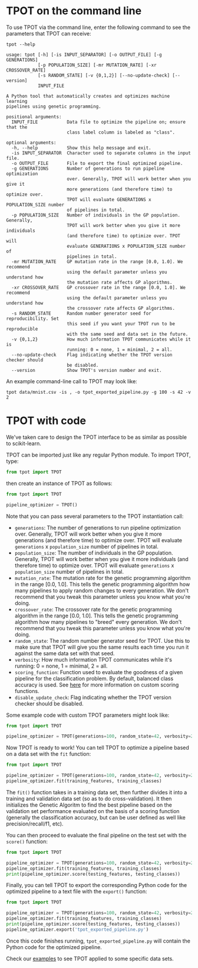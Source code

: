 # TPOT on the command line

To use TPOT via the command line, enter the following command to see the parameters that TPOT can receive:

```Shell
tpot --help

usage: tpot [-h] [-is INPUT_SEPARATOR] [-o OUTPUT_FILE] [-g GENERATIONS]
            [-p POPULATION_SIZE] [-mr MUTATION_RATE] [-xr CROSSOVER_RATE]
            [-s RANDOM_STATE] [-v {0,1,2}] [--no-update-check] [--version]
            INPUT_FILE

A Python tool that automatically creates and optimizes machine learning
pipelines using genetic programming.

positional arguments:
  INPUT_FILE           Data file to optimize the pipeline on; ensure that the
                       class label column is labeled as "class".

optional arguments:
  -h, --help           Show this help message and exit.
  -is INPUT_SEPARATOR  Character used to separate columns in the input file.
  -o OUTPUT_FILE       File to export the final optimized pipeline.
  -g GENERATIONS       Number of generations to run pipeline optimization
                       over. Generally, TPOT will work better when you give it
                       more generations (and therefore time) to optimize over.
                       TPOT will evaluate GENERATIONS x POPULATION_SIZE number
                       of pipelines in total.
  -p POPULATION_SIZE   Number of individuals in the GP population. Generally,
                       TPOT will work better when you give it more individuals
                       (and therefore time) to optimize over. TPOT will
                       evaluate GENERATIONS x POPULATION_SIZE number of
                       pipelines in total.
  -mr MUTATION_RATE    GP mutation rate in the range [0.0, 1.0]. We recommend
                       using the default parameter unless you understand how
                       the mutation rate affects GP algorithms.
  -xr CROSSOVER_RATE   GP crossover rate in the range [0.0, 1.0]. We recommend
                       using the default parameter unless you understand how
                       the crossover rate affects GP algorithms.
  -s RANDOM_STATE      Random number generator seed for reproducibility. Set
                       this seed if you want your TPOT run to be reproducible
                       with the same seed and data set in the future.
  -v {0,1,2}           How much information TPOT communicates while it is
                       running: 0 = none, 1 = minimal, 2 = all.
  --no-update-check    Flag indicating whether the TPOT version checker should
                       be disabled.
  --version            Show TPOT's version number and exit.
```

An example command-line call to TPOT may look like:

```Shell
tpot data/mnist.csv -is , -o tpot_exported_pipeline.py -g 100 -s 42 -v 2
```

# TPOT with code

We've taken care to design the TPOT interface to be as similar as possible to scikit-learn.

TPOT can be imported just like any regular Python module. To import TPOT, type:

```Python
from tpot import TPOT
```

then create an instance of TPOT as follows:

```Python
from tpot import TPOT

pipeline_optimizer = TPOT()
```

Note that you can pass several parameters to the TPOT instantiation call:

* `generations`: The number of generations to run pipeline optimization over. Generally, TPOT will work better when you give it more generations (and therefore time) to optimize over. TPOT will evaluate `generations` x `population_size` number of pipelines in total.
* `population_size`: The number of individuals in the GP population. Generally, TPOT will work better when you give it more individuals (and therefore time) to optimize over. TPOT will evaluate `generations` x `population_size` number of pipelines in total.
* `mutation_rate`: The mutation rate for the genetic programming algorithm in the range [0.0, 1.0]. This tells the genetic programming algorithm how many pipelines to apply random changes to every generation. We don't recommend that you tweak this parameter unless you know what you're doing.
* `crossover_rate`: The crossover rate for the genetic programming algorithm in the range [0.0, 1.0]. This tells the genetic programming algorithm how many pipelines to "breed" every generation. We don't recommend that you tweak this parameter unless you know what you're doing.
* `random_state`: The random number generator seed for TPOT. Use this to make sure that TPOT will give you the same results each time you run it against the same data set with that seed.
* `verbosity`: How much information TPOT communicates while it's running: 0 = none, 1 = minimal, 2 = all.
* `scoring_function`: Function used to evaluate the goodness of a given pipeline for the classification problem. By default, balanced class accuracy is used. See [here](examples/Custom_Scoring_Functions.md) for more information on custom scoring functions.
* `disable_update_check`: Flag indicating whether the TPOT version checker should be disabled.

Some example code with custom TPOT parameters might look like:

```Python
from tpot import TPOT

pipeline_optimizer = TPOT(generations=100, random_state=42, verbosity=2)
```

Now TPOT is ready to work! You can tell TPOT to optimize a pipeline based on a data set with the `fit` function:

```Python
from tpot import TPOT

pipeline_optimizer = TPOT(generations=100, random_state=42, verbosity=2)
pipeline_optimizer.fit(training_features, training_classes)
```
The `fit()` function takes in a training data set, then further divides it into a training and validation data set (so as to do cross-validation). It then initializes the Genetic Algoritm to find the best pipeline based on the validation set performance evaluated on the basis of a scoring function (generally the classification accuracy, but can be user defined as well like precision/recall/f1, etc).   

You can then proceed to evaluate the final pipeline on the test set with the `score()` function:

```Python
from tpot import TPOT

pipeline_optimizer = TPOT(generations=100, random_state=42, verbosity=2)
pipeline_optimizer.fit(training_features, training_classes)
print(pipeline_optimizer.score(testing_features, testing_classes))
```

Finally, you can tell TPOT to export the corresponding Python code for the optimized pipeline to a text file with the `export()` function:

```Python
from tpot import TPOT

pipeline_optimizer = TPOT(generations=100, random_state=42, verbosity=2)
pipeline_optimizer.fit(training_features, training_classes)
print(pipeline_optimizer.score(testing_features, testing_classes))
pipeline_optimizer.export('tpot_exported_pipeline.py')
```

Once this code finishes running, `tpot_exported_pipeline.py` will contain the Python code for the optimized pipeline.

Check our [examples](examples/MNIST_Example/) to see TPOT applied to some specific data sets.
